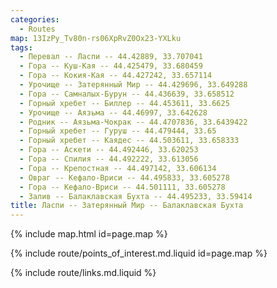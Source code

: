 ```yaml
---
categories: 
  - Routes
map: 13IzPy_Tv80n-rs06XpRvZ0Ox23-YXLku
tags:
  - Перевал -- Ласпи -- 44.42889, 33.707041
  - Гора -- Куш-Кая -- 44.425479, 33.680459
  - Гора -- Кокия-Кая -- 44.427242, 33.657114
  - Урочище -- Затерянный Мир -- 44.429696, 33.649288
  - Гора -- Самналых-Бурун -- 44.436639, 33.658512
  - Горный хребет -- Биллер -- 44.453611, 33.6625
  - Урочище -- Аязьма -- 44.46997, 33.642628
  - Родник -- Аязьма-Чокрак -- 44.4707836, 33.6439422
  - Горный хребет -- Гуруш -- 44.479444, 33.65
  - Горный хребет -- Каядес -- 44.503611, 33.658333
  - Гора -- Аскети -- 44.492446, 33.620253
  - Гора -- Спилия -- 44.492222, 33.613056
  - Гора -- Крепостная -- 44.497142, 33.606134
  - Овраг -- Кефало-Вриси -- 44.495833, 33.605278
  - Гора -- Кефало-Вриси -- 44.501111, 33.605278
  - Залив -- Балаклавская Бухта -- 44.495233, 33.59414
title: Ласпи -- Затерянный Мир -- Балаклавская Бухта
---
```


{% include map.html id=page.map %}

{% include route/points_of_interest.md.liquid id=page.map %}

{% include route/links.md.liquid %}
